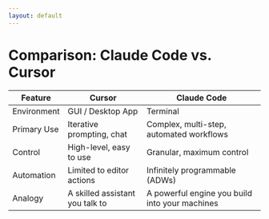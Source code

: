 ```yaml
---
layout: default
---
```


# Comparison: Claude Code vs. Cursor

<div class="overflow-x-auto">
<table class="w-full text-lg">
  <thead>
    <tr class="border-b border-gray-600">
      <th class="text-left py-4 px-6 font-bold">Feature</th>
      <th class="text-left py-4 px-6 font-bold text-blue-400">Cursor</th>
      <th class="text-left py-4 px-6 font-bold text-green-400">Claude Code</th>
    </tr>
  </thead>
  <tbody>
    <v-clicks>
    <tr class="border-b border-gray-700">
      <td class="py-4 px-6 font-semibold">Environment</td>
      <td class="py-4 px-6">GUI / Desktop App</td>
      <td class="py-4 px-6">Terminal</td>
    </tr>
    <tr class="border-b border-gray-700">
      <td class="py-4 px-6 font-semibold">Primary Use</td>
      <td class="py-4 px-6">Iterative prompting, chat</td>
      <td class="py-4 px-6">Complex, multi-step, automated workflows</td>
    </tr>
    <tr class="border-b border-gray-700">
      <td class="py-4 px-6 font-semibold">Control</td>
      <td class="py-4 px-6">High-level, easy to use</td>
      <td class="py-4 px-6">Granular, maximum control</td>
    </tr>
    <tr class="border-b border-gray-700">
      <td class="py-4 px-6 font-semibold">Automation</td>
      <td class="py-4 px-6">Limited to editor actions</td>
      <td class="py-4 px-6">Infinitely programmable (ADWs)</td>
    </tr>
    <tr>
      <td class="py-4 px-6 font-semibold">Analogy</td>
      <td class="py-4 px-6 italic">A skilled assistant you talk to</td>
      <td class="py-4 px-6 italic">A powerful engine you build into your machines</td>
    </tr>
    </v-clicks>
  </tbody>
</table>
</div>

<!--
So, let's put them head-to-head. 

Cursor is a fantastic tool. 

It's an amazing assistant to have by your side for iterative work, for refactoring a function, for understanding a piece of code. 

It's an assistant you talk to.

Claude Code is different. 

It's an engine. 

It's a primitive that you can build into larger, automated systems. 

It's for when you want to define a complex task once and have it run autonomously.
-->
